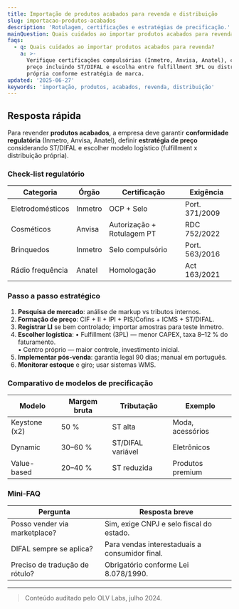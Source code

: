 ```yaml
---
title: Importação de produtos acabados para revenda e distribuição
slug: importacao-produtos-acabados
description: 'Rotulagem, certificações e estratégias de precificação.'
mainQuestion: Quais cuidados ao importar produtos acabados para revenda?
faqs:
  - q: Quais cuidados ao importar produtos acabados para revenda?
    a: >-
      Verifique certificações compulsórias (Inmetro, Anvisa, Anatel), calcule
      preço incluindo ST/DIFAL e escolha entre fulfillment 3PL ou distribuição
      própria conforme estratégia de marca.
updated: '2025-06-27'
keywords: 'importação, produtos, acabados, revenda, distribuição'
---
```


## Resposta rápida

Para revender **produtos acabados**, a empresa deve garantir **conformidade regulatória** (Inmetro, Anvisa, Anatel), definir **estratégia de preço** considerando ST/DIFAL e escolher modelo logístico (fulfillment x distribuição própria).

### Check-list regulatório

| Categoria | Órgão | Certificação | Exigência |
| --- | --- | --- | --- |
| Eletrodomésticos | Inmetro | OCP + Selo | Port. 371/2009 |
| Cosméticos | Anvisa | Autorização + Rotulagem PT | RDC 752/2022 |
| Brinquedos | Inmetro | Selo compulsório | Port. 563/2016 |
| Rádio frequência | Anatel | Homologação | Act 163/2021 |

### Passo a passo estratégico

1. **Pesquisa de mercado**: análise de markup vs tributos internos.  
2. **Formação de preço**: CIF + II + IPI + PIS/Cofins + ICMS + ST/DIFAL.  
3. **Registrar LI** se bem controlado; importar amostras para teste Inmetro.  
4. **Escolher logística**:
   • Fulfillment (3PL) — menor CAPEX, taxa 8–12 % do faturamento.  
   • Centro próprio — maior controle, investimento inicial.  
5. **Implementar pós-venda**: garantia legal 90 dias; manual em português.  
6. **Monitorar estoque** e giro; usar sistemas WMS.

### Comparativo de modelos de precificação

| Modelo | Margem bruta | Tributação | Exemplo |
| --- | --- | --- | --- |
| Keystone (x2) | 50 % | ST alta | Moda, acessórios |
| Dynamic | 30–60 % | ST/DIFAL variável | Eletrônicos |
| Value-based | 20–40 % | ST reduzida | Produtos premium |

### Mini-FAQ

| Pergunta | Resposta breve |
| --- | --- |
| Posso vender via marketplace? | Sim, exige CNPJ e selo fiscal do estado. |
| DIFAL sempre se aplica? | Para vendas interestaduais a consumidor final. |
| Preciso de tradução de rótulo? | Obrigatório conforme Lei 8.078/1990. |

---

> Conteúdo auditado pelo OLV Labs, julho 2024. 

